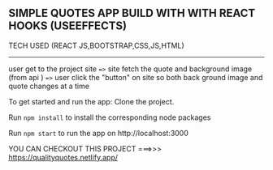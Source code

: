 

<h2>SIMPLE QUOTES APP BUILD WITH WITH REACT HOOKS (USEEFFECTS)</h2>

<p>TECH USED (REACT JS,BOOTSTRAP,CSS,JS,HTML)</p>
<hr color="red"></hr>
<p>user get to the project site <code>=></code> site fetch the quote and background image  (from api ) <code>=></code> user click the "button" on site so both back ground image and quote changes at a time</p>
To get started and run the app:
Clone the project.

Run <code>npm install</code> to install the corresponding node packages

Run <code>npm start</code> to run the app on http://localhost:3000

YOU CAN CHECKOUT THIS PROJECT ===>>>   https://qualityquotes.netlify.app/


